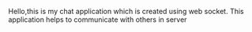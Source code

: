 Hello,this is my chat application which is created using web socket.  This application helps to communicate with others in server
